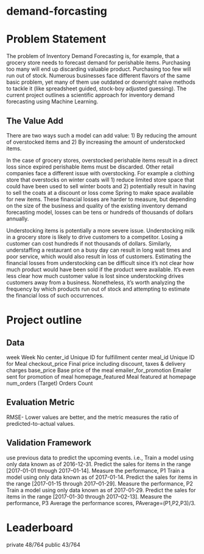 # demand-forcasting
# Problem Statement
The problem of Inventory Demand Forecasting is, for example, that a grocery store needs to forecast demand for perishable items. Purchasing too many will end up discarding valuable product. Purchasing too few will run out of stock. Numerous businesses face different flavors of the same basic problem, yet many of them use outdated or downright naive methods to tackle it (like spreadsheet guided, stock-boy adjusted guessing). The current project outlines a scientific approach for inventory demand forecasting using Machine Learning.
## The Value Add
There are two ways such a model can add value: 1) By reducing the amount of overstocked items and 2) By increasing the amount of understocked items.

In the case of grocery stores, overstocked perishable items result in a direct loss since expired perishable items must be discarded. Other retail companies face a different issue with overstocking. For example a clothing store that overstocks on winter coats will 1) reduce limited store space that could have been used to sell winter boots and 2) potentially result in having to sell the coats at a discount or loss come Spring to make space available for new items. These financial losses are harder to measure, but depending on the size of the business and quality of the existing inventory demand forecasting model, losses can be tens or hundreds of thousands of dollars annually.

Understocking items is potentially a more severe issue. Understocking milk in a grocery store is likely to drive customers to a competitor. Losing a customer can cost hundreds if not thousands of dollars. Similarly, understaffing a restaurant on a busy day can result in long wait times and poor service, which would also result in loss of customers. Estimating the financial losses from understocking can be difficult since it’s not clear how much product would have been sold if the product were available. It’s even less clear how much customer value is lost since understocking drives customers away from a business. Nonetheless, it’s worth analyzing the frequency by which products run out of stock and attempting to estimate the financial loss of such occurrences.

# Project outline
## Data 
week	Week No
center_id	Unique ID for fulfillment center
meal_id	Unique ID for Meal
checkout_price	Final price including discount, taxes & delivery charges
base_price	Base price of the meal
emailer_for_promotion	Emailer sent for promotion of meal
homepage_featured	Meal featured at homepage
num_orders	(Target) Orders Count

## Evaluation Metric
RMSE- Lower values are better, and the metric measures the ratio of predicted-to-actual values. 
## Validation Framework
use previous data to predict the upcoming events. i.e.,
Train a model using only data known as of 2016-12-31. Predict the sales for items in the range [2017-01-01 through 2017–01-14]. Measure the performance, P1
Train a model using only data known as of 2017-01-14. Predict the sales for items in the range [2017-01-15 through 2017–01-29]. Measure the performance, P2
Train a model using only data known as of 2017-01-29. Predict the sales for items in the range [2017-01-30 through 2017–02-13]. Measure the performance, P3
Average the performance scores, PAverage=(P1,P2,P3)/3.

# Leaderboard
private 48/764
public 43/764
